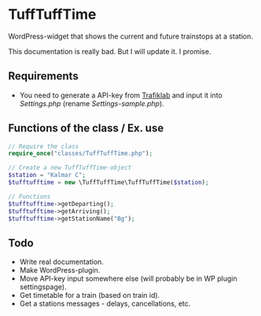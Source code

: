 # TuffTuffTime
WordPress-widget that shows the current and future trainstops at a station.

This documentation is really bad. But I will update it. I promise.

## Requirements
* You need to generate a API-key from [Trafiklab](http://www.trafiklab.se/) and
input it into *Settings.php* (rename *Settings-sample.php*).

## Functions of the class / Ex. use
```php
// Require the class
require_once("classes/TuffTuffTime.php");

// Create a new TuffTuffTime-object
$station = "Kalmar C";
$tufftufftime = new \TuffTuffTime\TuffTuffTime($station);

// Functions
$tufftufftime->getDeparting();
$tufftufftime->getArriving();
$tufftufftime->getStationName("Bg");
```

## Todo
* Write real documentation.
* Make WordPress-plugin.
* Move API-key input somewhere else (will probably be in WP plugin settingspage).
* Get timetable for a train (based on train id).
* Get a stations messages - delays, cancellations, etc. 
